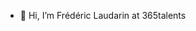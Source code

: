 - 👋 Hi, I’m Frédéric Laudarin at 365talents

<!---
flaudarin-365talents/flaudarin-365talents is a ✨ special ✨ repository because its `README.md` (this file) appears on your GitHub profile.
You can click the Preview link to take a look at your changes.
--->
